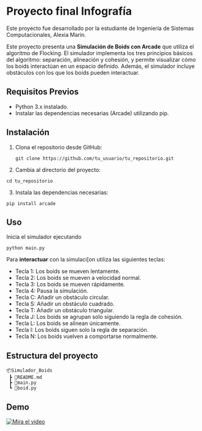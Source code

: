# Proyecto final Infografía
Este proyecto fue desarrollado por la estudiante de Ingeniería de Sistemas Computacionales, Alexia Marin.

Este proyecto presenta una **Simulación de Boids con Arcade** que utiliza el algoritmo de Flocking. El simulador implementa los tres principios básicos del algoritmo: separación, alineación y cohesión, y permite visualizar cómo los boids interactúan en un espacio definido. Además, el simulador incluye obstáculos con los que los boids pueden interactuar.

## Requisitos Previos

- Python 3.x instalado.
- Instalar las dependencias necesarias (Arcade) utilizando pip.

## Instalación

1. Clona el repositorio desde GitHub:

   ```
   git clone https://github.com/tu_usuario/tu_repositorio.git
   ```

2. Cambia al directorio del proyecto:
  ```
  cd tu_repositorio
  ```
3. Instala las dependencias necesarias:

  ```
  pip install arcade
  ```
## Uso
Inicia el simulador ejecutando 
```
python main.py
```
Para **interactuar** con la simulaci[on utiliza las siguientes teclas:
- Tecla 1: Los boids se mueven lentamente.
- Tecla 2: Los boids se mueven a velocidad normal.
- Tecla 3: Los boids se mueven rápidamente.
- Tecla 4: Pausa la simulación.
- Tecla C: Añadir un obstáculo circular.
- Tecla S: Añadir un obstáculo cuadrado.
- Tecla T: Añadir un obstáculo triangular.
- Tecla J: Los boids se agrupan solo siguiendo la regla de cohesión.
- Tecla L: Los boids se alinean únicamente.
- Tecla I: Los boids siguen solo la regla de separación.
- Tecla N: Los boids vuelven a comportarse normalmente.

## Estructura del proyecto
```
📦Simulador_Boids
 ┣ 📜README.md
 ┣ 📜main.py
 ┗ 📜boid.py
```
## Demo

[![Mira el video](https://img.youtube.com/vi/Xg1GTb69LRg/0.jpg)](https://youtu.be/Xg1GTb69LRg?si=U5WngfsA1Bwvibla)
